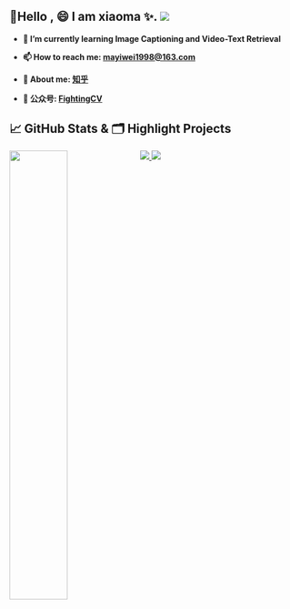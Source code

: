 

## 👋Hello , 😄 I am xiaoma ✨. ![]( https://visitor-badge.glitch.me/badge?page_id=lmbxmu.homepage)


- **🌱 I’m currently learning Image Captioning and Video-Text Retrieval**

- **📫 How to reach me: [mayiwei1998@163.com](mayiwei1998@163.com)**

- **💬 About me: [知乎](https://www.zhihu.com/people/jason-14-58-38/posts)**

- **💬 公众号: [FightingCV](.)**

## &#x1f4c8; GitHub Stats & 🗂️ Highlight Projects

<a href="https://github.com/xmu-xiaoma666">
    <img align="left" width="45%" src="https://github-readme-stats.vercel.app/api?username=xmu-xiaoma666&theme=nightowl&show_icons=true" />
</a>

<a href="https://github.com/xmu-xiaoma666/External-Attention-pytorch">
  <img src="https://github-readme-stats.vercel.app/api/pin/?username=xmu-xiaoma666&repo=External-Attention-pytorch&theme=tokyonight&show_icons=true" />
</a>

<a href="https://github.com/xmu-xiaoma666/FightingCV-Paper-Reading">
  <img src="https://github-readme-stats.vercel.app/api/pin/?username=xmu-xiaoma666&repo=FightingCV-Paper-Reading&theme=tokyonight&show_icons=true" />
</a>

 

